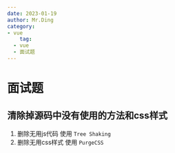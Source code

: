```yaml
---
date: 2023-01-19
author: Mr.Ding
category:
- vue
	tag:
  - vue
  - 面试题
---
```


# 面试题

## 清除掉源码中没有使用的方法和css样式

1. 删除无用js代码
使用 `Tree Shaking`  
2. 删除无用css样式
使用 `PurgeCSS`
